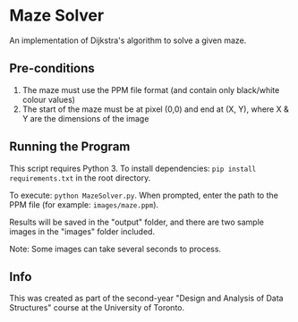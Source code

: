 # Maze Solver
An implementation of Dijkstra's algorithm to solve a given maze.

## Pre-conditions
1. The maze must use the PPM file format (and contain only black/white colour values)
2. The start of the maze must be at pixel (0,0) and end at (X, Y), where X & Y are the dimensions of the image


## Running the Program
This script requires Python 3. To install dependencies: `pip install requirements.txt` in the root directory.

To execute: `python MazeSolver.py`. When prompted, enter the path to the PPM file (for example: `images/maze.ppm`). 

Results will be saved in the "output" folder, and there are two sample images in the "images" folder included.

Note: Some images can take several seconds to process.


## Info
This was created as part of the second-year "Design and Analysis of Data Structures" course at the University of Toronto.